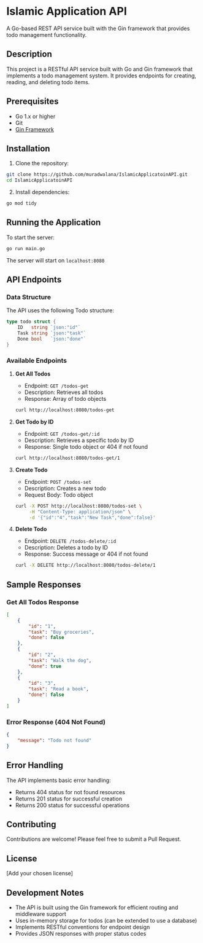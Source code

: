 # Islamic Application API

A Go-based REST API service built with the Gin framework that provides todo management functionality.

## Description

This project is a RESTful API service built with Go and Gin framework that implements a todo management system. It provides endpoints for creating, reading, and deleting todo items.

## Prerequisites

- Go 1.x or higher
- Git
- [Gin Framework](https://github.com/gin-gonic/gin)

## Installation

1. Clone the repository:
```bash
git clone https://github.com/muradwalana/IslamicApplicatoinAPI.git
cd IslamicApplicatoinAPI
```

2. Install dependencies:
```bash
go mod tidy
```

## Running the Application

To start the server:
```bash
go run main.go
```

The server will start on `localhost:8080`

## API Endpoints

### Data Structure

The API uses the following Todo structure:
```go
type todo struct {
    ID   string `json:"id"`
    Task string `json:"task"`
    Done bool   `json:"done"`
}
```

### Available Endpoints

1. **Get All Todos**
   - Endpoint: `GET /todos-get`
   - Description: Retrieves all todos
   - Response: Array of todo objects
   ```bash
   curl http://localhost:8080/todos-get
   ```

2. **Get Todo by ID**
   - Endpoint: `GET /todos-get/:id`
   - Description: Retrieves a specific todo by ID
   - Response: Single todo object or 404 if not found
   ```bash
   curl http://localhost:8080/todos-get/1
   ```

3. **Create Todo**
   - Endpoint: `POST /todos-set`
   - Description: Creates a new todo
   - Request Body: Todo object
   ```bash
   curl -X POST http://localhost:8080/todos-set \
        -H "Content-Type: application/json" \
        -d '{"id":"4","task":"New Task","done":false}'
   ```

4. **Delete Todo**
   - Endpoint: `DELETE /todos-delete/:id`
   - Description: Deletes a todo by ID
   - Response: Success message or 404 if not found
   ```bash
   curl -X DELETE http://localhost:8080/todos-delete/1
   ```

## Sample Responses

### Get All Todos Response
```json
[
    {
        "id": "1",
        "task": "Buy groceries",
        "done": false
    },
    {
        "id": "2",
        "task": "Walk the dog",
        "done": true
    },
    {
        "id": "3",
        "task": "Read a book",
        "done": false
    }
]
```

### Error Response (404 Not Found)
```json
{
    "message": "Todo not found"
}
```

## Error Handling

The API implements basic error handling:
- Returns 404 status for not found resources
- Returns 201 status for successful creation
- Returns 200 status for successful operations

## Contributing

Contributions are welcome! Please feel free to submit a Pull Request.

## License

[Add your chosen license]

## Development Notes

- The API is built using the Gin framework for efficient routing and middleware support
- Uses in-memory storage for todos (can be extended to use a database)
- Implements RESTful conventions for endpoint design
- Provides JSON responses with proper status codes
